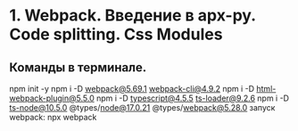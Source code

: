 # 1. Webpack. Введение в арх-ру. Code splitting. Css Modules
## Команды в терминале.
npm init -y
npm i -D webpack@5.69.1 webpack-cli@4.9.2
npm i -D html-webpack-plugin@5.5.0
npm i -D typescript@4.5.5 ts-loader@9.2.6
npm i -D ts-node@10.5.0 @types/node@17.0.21 @types/webpack@5.28.0
запуск webpack: npx webpack